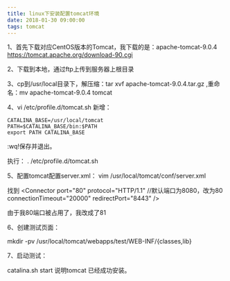 ```yaml
---
title: linux下安装配置tomcat环境
date: 2018-01-30 09:00:00
tags: tomcat
---
```

1、首先下载对应CentOS版本的Tomcat，我下载的是：apache-tomcat-9.0.4
https://tomcat.apache.org/download-90.cgi

2、下载到本地，通过ftp上传到服务器上根目录

3、cp到/usr/local目录下，解压缩：tar xvf apache-tomcat-9.0.4.tar.gz ,重命名：mv apache-tomcat-9.0.4 tomcat

4、vi /etc/profile.d/tomcat.sh
新增：
```
CATALINA_BASE=/usr/local/tomcat
PATH=$CATALINA_BASE/bin:$PATH
export PATH CATALINA_BASE

```
:wq!保存并退出。

执行：
. /etc/profile.d/tomcat.sh

5、配置tomcat配置server.xml：
vim /usr/local/tomcat/conf/server.xml

找到
<Connector port="80" protocol="HTTP/1.1"      //默认端口为8080，改为80            connectionTimeout="20000"            redirectPort="8443" />

由于我80端口被占用了，我改成了81

6、创建测试页面：

mkdir -pv /usr/local/tomcat/webapps/test/WEB-INF/{classes,lib}

7、启动测试：

catalina.sh start 说明tomcat 已经成功安装。